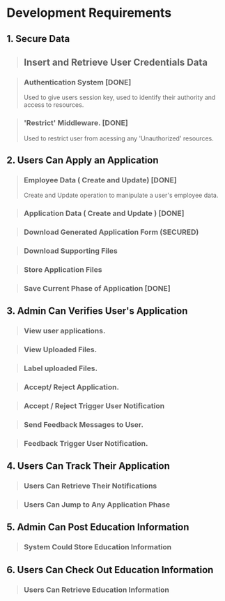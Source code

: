 # Development Requirements

## 1. Secure Data

> ## Insert and Retrieve User Credentials Data

> ### Authentication System [DONE]
> Used to give users session key, used to identify their authority and access to resources.

> ### 'Restrict' Middleware. [DONE]
> Used to restrict user from acessing any 'Unauthorized' resources. 


## 2. Users Can Apply an Application

> ### Employee Data ( Create and Update) [DONE]
> Create and Update operation to manipulate a user's employee data.

> ### Application Data ( Create and Update ) [DONE]

> ### Download Generated Application Form (SECURED)

> ### Download Supporting Files

> ### Store Application Files 

> ### Save Current Phase of Application [DONE]


## 3. Admin Can Verifies User's Application

> ### View user applications.

> ### View Uploaded Files.

> ### Label uploaded Files.

> ### Accept/ Reject Application.

> ### Accept / Reject Trigger User Notification

> ### Send Feedback Messages to User.

> ### Feedback Trigger User Notification.


## 4. Users Can Track Their Application

> ### Users Can Retrieve Their Notifications

> ### Users Can Jump to Any Application Phase


## 5. Admin Can Post Education Information

> ### System Could Store Education Information


## 6. Users Can Check Out Education Information

> ### Users Can Retrieve Education Information
